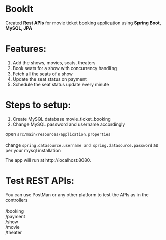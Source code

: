 # BookIt
Created **Rest APIs** for movie ticket booking application using **Spring Boot, MySQL, JPA**

# Features: 
1. Add the shows, movies, seats, theaters
2. Book seats for a show with concurrency handling
3. Fetch all the seats of a show
4. Update the seat status on payment
5. Schedule the seat status update every minute

# Steps to setup:

1. Create MySQL database movie_ticket_booking
2. Change MySQL password and username accordingly

open ```src/main/resources/application.properties```<br><br>
change ```spring.datasource.username and spring.datasource.password``` as per your mysql installation

The app will run at http://localhost:8080.

# Test REST APIs:
You can use PostMan or any other platform to test the APIs as in the controllers<br><br>
/booking<br>
/payment<br>
/show<br>
/movie<br>
/theater<br>







   
   


